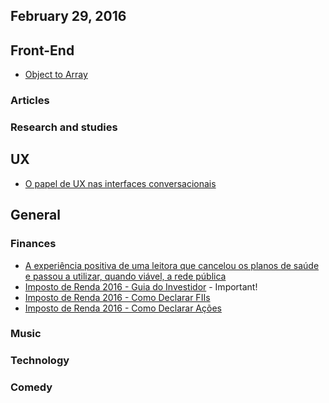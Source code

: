 February 29, 2016
---

## Front-End

- [Object to Array](https://gist.github.com/Exceeed/dc2db13c479546b4dbb8)

### Articles

### Research and studies

## UX

- [O papel de UX nas interfaces conversacionais](http://arquiteturadeinformacao.com/user-experience/o-papel-de-ux-nas-interfaces-conversacionais/)

## General 
 
### Finances

- [A experiência positiva de uma leitora que cancelou os planos de saúde e passou a utilizar, quando viável, a rede pública](http://www.valoresreais.com/2016/02/29/guest-post-a-experiencia-positiva-de-uma-leitora-que-cancelou-os-planos-de-saude-e-passou-a-utilizar-a-rede-publica/)
- [Imposto de Renda 2016 - Guia do Investidor](http://blogdouo.blogspot.com/2016/02/imposto-de-renda-2016-guia-do-investidor.html) - Important!
- [Imposto de Renda 2016 - Como Declarar FIIs](http://blogdouo.blogspot.com/2016/02/imposto-de-renda-2016-como-declarar-fiis.html)
- [Imposto de Renda 2016 - Como Declarar Ações](http://blogdouo.blogspot.com/2016/02/imposto-de-renda-2016-como-declarar.html)

### Music

### Technology

### Comedy
